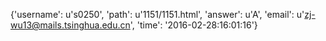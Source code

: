 {'username': u's0250', 'path': u'1151/1151.html', 'answer': u'A', 'email': u'zj-wu13@mails.tsinghua.edu.cn', 'time': '2016-02-28:16:01:16'}